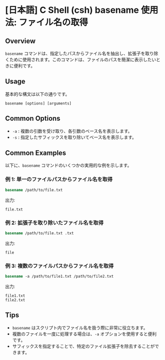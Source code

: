 # [日本語] C Shell (csh) basename 使用法: ファイル名の取得

## Overview
`basename` コマンドは、指定したパスからファイル名を抽出し、拡張子を取り除くために使用されます。このコマンドは、ファイルのパスを簡潔に表示したいときに便利です。

## Usage
基本的な構文は以下の通りです。

```
basename [options] [arguments]
```

## Common Options
- `-a` : 複数の引数を受け取り、各引数のベース名を表示します。
- `-s` : 指定したサフィックスを取り除いてベース名を表示します。

## Common Examples
以下に、`basename` コマンドのいくつかの実用的な例を示します。

### 例 1: 単一のファイルパスからファイル名を取得
```csh
basename /path/to/file.txt
```
出力:
```
file.txt
```

### 例 2: 拡張子を取り除いたファイル名を取得
```csh
basename /path/to/file.txt .txt
```
出力:
```
file
```

### 例 3: 複数のファイルパスからファイル名を取得
```csh
basename -a /path/to/file1.txt /path/to/file2.txt
```
出力:
```
file1.txt
file2.txt
```

## Tips
- `basename` はスクリプト内でファイル名を扱う際に非常に役立ちます。
- 複数のファイルを一度に処理する場合は、`-a` オプションを使用すると便利です。
- サフィックスを指定することで、特定のファイル拡張子を除去することができます。
